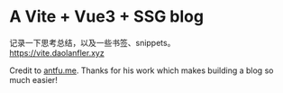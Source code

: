 # A Vite + Vue3 + SSG blog

记录一下思考总结，以及一些书签、snippets。  
<https://vite.daolanfler.xyz>

Credit to [antfu.me](https://github.com/antfu/antfu.me). Thanks for his work which makes building a blog so much easier!
